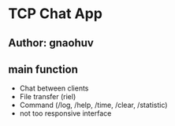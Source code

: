 # TCP Chat App

## Author: gnaohuv

## main function

- Chat between clients
- File transfer (riel)
- Command (/log, /help, /time, /clear, /statistic)
- not too responsive interface
